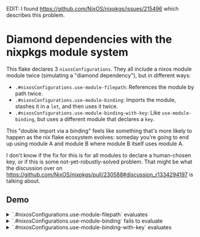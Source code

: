 EDIT: I found <https://github.com/NixOS/nixpkgs/issues/215496> which describes
this problem.

# Diamond dependencies with the nixpkgs module system

This flake declares 3 `nixosConfigurations`. They all include a nixos module
module twice (simulating a "diamond dependency"), but in different ways:

- `.#nixosConfigurations.use-module-filepath`: References the module by path twice.
- `.#nixosConfigurations.use-module-binding`: Imports the module, stashes it in a `let`, and then uses it twice.
- `.#nixosConfigurations.use-module-binding-with-key`: Like
  `use-module-binding`, but uses a different module that declares a `key`.

This "double import via a binding" feels like something that's more likely to
happen as the nix flake ecosystem evolves: someday you're going to end up using
module A and module B where module B itself uses module A.

I don't know if the fix for this is for all modules to declare a human-chosen
key, or if this is some not-yet-robustly-solved problem. That might be what the
discussion over on
<https://github.com/NixOS/nixpkgs/pull/230588#discussion_r1334294197> is
talking about.

## Demo

<details>

<summary>`.#nixosConfigurations.use-module-filepath` evaluates</summary>

```shell
$ nix eval .#nixosConfigurations.use-module-filepath.config.system.build.toplevel
trace: declaring _includeVim
«derivation /nix/store/dmmxnrhn6c6yibzlcdlwjb1i5akdcjsi-nixos-system-nixos-24.11.20240923.30439d9.drv»
```

</details>

<details>

<summary>`.#nixosConfigurations.use-module-binding` fails to evaluate</summary>

```shell
$ nix eval .#nixosConfigurations.use-module-binding.config.system.build.toplevel
trace: declaring _includeVim
trace: declaring _includeVim
error:
       … while calling the 'head' builtin
         at /nix/store/p2hby44a0qzrnd1vxcpcgfav6160rmcv-source/lib/attrsets.nix:1575:11:
         1574|         || pred here (elemAt values 1) (head values) then
         1575|           head values
             |           ^
         1576|         else

       … while evaluating the attribute 'value'
         at /nix/store/p2hby44a0qzrnd1vxcpcgfav6160rmcv-source/lib/modules.nix:821:9:
          820|     in warnDeprecation opt //
          821|       { value = addErrorContext "while evaluating the option `${showOption loc}':" value;
             |         ^
          822|         inherit (res.defsFinal') highestPrio;

       … while evaluating the option `system.build.toplevel':

       … while evaluating definitions from `/nix/store/p2hby44a0qzrnd1vxcpcgfav6160rmcv-source/nixos/modules/system/activation/top-level.nix':

       … while evaluating the option `system.systemBuilderArgs':

       … while evaluating definitions from `/nix/store/p2hby44a0qzrnd1vxcpcgfav6160rmcv-source/nixos/modules/system/activation/activatable-system.nix':

       … while evaluating the option `system.activationScripts.etc.text':

       … while evaluating definitions from `/nix/store/p2hby44a0qzrnd1vxcpcgfav6160rmcv-source/nixos/modules/system/etc/etc-activation.nix':

       … while evaluating definitions from `/nix/store/p2hby44a0qzrnd1vxcpcgfav6160rmcv-source/nixos/modules/system/etc/etc.nix':

       … while evaluating the option `environment.etc.dbus-1.source':

       … while evaluating the option `environment.systemPackages':

       … while evaluating definitions from `/nix/store/2a556hldrf8pyybk69ykx106drv0rfd0-source/configs/use-module-binding.nix':

       (stack trace truncated; use '--show-trace' to show the full, detailed trace)

       error: The option `_includeVim' in `/nix/store/2a556hldrf8pyybk69ykx106drv0rfd0-source/configs/use-module-binding.nix' is already declared in `/nix/store/2a556hldrf8pyybk69ykx106drv0rfd0-source/configs/use-module-binding.nix'.
```

</details>

<details>

<summary>`.#nixosConfigurations.use-module-binding-with-key` evaluates</summary>

```shell
$ nix eval .#nixosConfigurations.use-module-binding-with-key.config.system.build.toplevel
trace: declaring _includeVim
«derivation /nix/store/dmmxnrhn6c6yibzlcdlwjb1i5akdcjsi-nixos-system-nixos-24.11.20240923.30439d9.drv»
```

</details>
